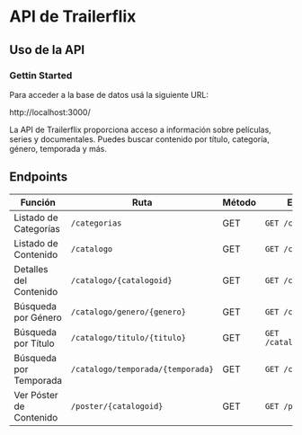 
# API de Trailerflix
## Uso de la API


### Gettin Started

Para acceder a la base de datos usá la siguiente URL:

http://localhost:3000/

La API de Trailerflix proporciona acceso a información sobre películas, series y documentales. Puedes buscar contenido por título, categoría, género, temporada y más.

## Endpoints

| Función                  | Ruta                                 | Método | Ejemplo de Solicitud                          |
|--------------------------|-------------------------------------|--------|----------------------------------------------|
| Listado de Categorías    | `/categorias`                        | GET    | `GET /categorias`                            |
| Listado de Contenido     | `/catalogo`                          | GET    | `GET /catalogo`                              |
| Detalles del Contenido   | `/catalogo/{catalogoid}`             | GET    | `GET /catalogo/1`                            |
| Búsqueda por Género      | `/catalogo/genero/{genero}`          | GET    | `GET /catalogo/genero/acción`                |
| Búsqueda por Título      | `/catalogo/titulo/{titulo}`          | GET    | `GET /catalogo/titulo/Pelicula%201`         |
| Búsqueda por Temporada   | `/catalogo/temporada/{temporada}`    | GET    | `GET /catalogo/temporada/1`                  |
| Ver Póster de Contenido  | `/poster/{catalogoid}`               | GET    | `GET /poster/1`                              |







